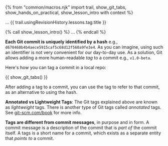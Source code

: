 {% from "common/macros.njk" import trail, show_git_tabs, show_hands_on_practical, show_lesson_intro with context %}

<span id="prereqs"></span>
<span id="outcomes">...</span>
<span id="title">{{ trail.usingRevisionHistory.lessons.tag.title }}</span>

<div id="body">
{% call show_lesson_intro() %}
...
{% endcall %}


**Each Git commit is uniquely identified by a hash** e.g., `d670460b4b4aece5915caf5c68d12f560a9fe3e4`. As you can imagine, using such an identifier is not very convenient for our day-to-day use. As a solution, Git allows adding a more human-readable _tag_ to a commit e.g., `v1.0-beta`.

Here's how you can tag a commit in a local repo:

{{ show_git_tabs() }}

After adding a tag to a commit, you can use the tag to refer to that commit, as an alternative to using the hash.

<box type="info" seamless>

**Annotated vs Lightweight Tags**: The Git tags explained above are known as _lightweight_ tags. There is another type of Git tags called _annotated_ tags. See [git-scm.com/book](https://git-scm.com/book/en/v2/Git-Basics-Tagging) for more info.
</box>
<box type="warning" seamless>

**Tags are different from commit messages**, in purpose and in form. A commit message is a description of the commit that is _part of_ the commit itself. A tags is a short name for a commit, which exists as a separate entity that _points to_ a commit.
</box>
</div>

<div id="extras">
</div>
